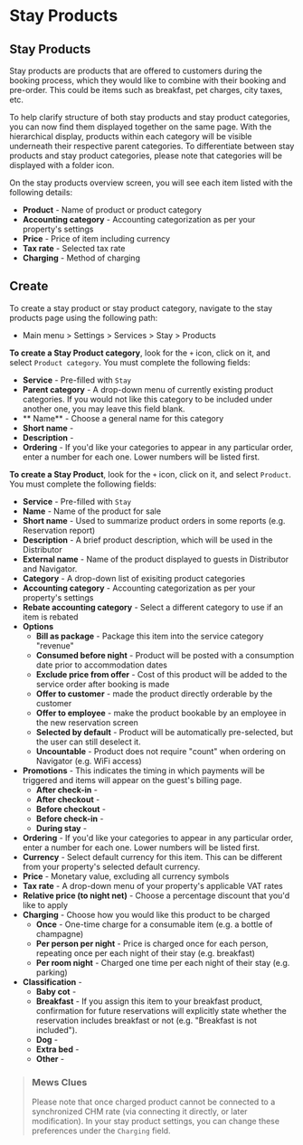 # Stay Products

## Stay Products

Stay products are products that are offered to customers during the booking process, which they would like to combine with their booking and pre-order. This could be items such as breakfast, pet charges, city taxes, etc.

To help clarify structure of both stay products and stay product categories, you can now find them displayed together on the same page. With the hierarchical display, products within each category will be visible underneath their respective parent categories. To differentiate between stay products and stay product categories, please note that categories will be displayed with a folder icon.

On the stay products overview screen, you will see each item listed with the following details:

* **Product** - Name of product or product category
* **Accounting category** - Accounting categorization as per your property's settings
* **Price** - Price of item including currency
* **Tax rate** - Selected tax rate
* **Charging** - Method of charging

## Create

To create a stay product or stay product category, navigate to the stay products page using the following path:

* Main menu &gt; Settings &gt; Services &gt; Stay &gt; Products

**To create a Stay Product category**, look for the `+` icon, click on it, and select `Product category`. You must complete the following fields:

* **Service** - Pre-filled with `Stay`
* **Parent category** - A drop-down menu of currently existing product categories. If you would not like this category to be included under another one, you may leave this field blank. 
* ** Name** - Choose a general name for this category
* **Short name** - 
* **Description** - 
* **Ordering** - If you'd like your categories to appear in any particular order, enter a number for each one. Lower numbers will be listed first.

**To create a Stay Product**, look for the `+` icon, click on it, and select `Product`. You must complete the following fields:

* **Service** - Pre-filled with `Stay`
* **Name** - Name of the product for sale
* **Short name** - Used to summarize product orders in some reports \(e.g. Reservation report\)
* **Description** - A brief product description, which will be used in the Distributor
* **External name** - Name of the product displayed to guests in Distributor and Navigator.
* **Category** - A drop-down list of exisiting product categories
* **Accounting category** - Accounting categorization as per your property's settings
* **Rebate accounting category** - Select a different category to use if an item is rebated
* **Options**
  * **Bill as package** - Package this item into the service category "revenue"
  * **Consumed before night** - Product will be posted with a consumption date prior to accommodation dates
  * **Exclude price from offer** - Cost of this product will be added to the service order after booking is made
  * **Offer to customer** - made the product directly orderable by the customer
  * **Offer to employee** - make the product bookable by an employee in the new reservation screen
  * **Selected by default** - Product will be automatically pre-selected, but the user can still deselect it.
  * **Uncountable** - Product does not require "count" when ordering on Navigator \(e.g. WiFi access\)
* **Promotions** - This indicates the timing in which payments will be triggered and items will appear on the guest's billing page. 
  * **After check-in** - 
  * **After checkout** - 
  * **Before checkout** - 
  * **Before check-in** - 
  * **During stay** - 
* **Ordering** - If you'd like your categories to appear in any particular order, enter a number for each one. Lower numbers will be listed first.
* **Currency** - Select default currency for this item. This can be different from your property's selected default currency. 
* **Price** - Monetary value, excluding all currency symbols
* **Tax rate** - A drop-down menu of your property's applicable VAT rates
* **Relative price \(to night net\)** - Choose a percentage discount that you'd like to apply
* **Charging** - Choose how you would like this product to be charged
  * **Once** - One-time charge for a consumable item \(e.g. a  bottle of champagne\)
  * **Per person per night** - Price is charged once for each person, repeating once per each night of their stay \(e.g. breakfast\)
  * **Per room night** - Charged one time per each night of their stay \(e.g. parking\)
* **Classification** - 
  * **Baby cot** - 
  * **Breakfast** - If you assign this item to your breakfast product, confirmation for future reservations will explicitly state whether the reservation includes breakfast or not \(e.g. "Breakfast is not included"\).
  * **Dog** - 
  * **Extra bed** - 
  * **Other** - 

> ### Mews Clues
>
> Please note that once charged product cannot be connected to a synchronized CHM rate \(via connecting it directly, or later modification\). In your stay product settings, you can change these preferences under the `Charging` field.

